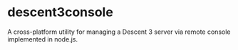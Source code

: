 # descent3console
A cross-platform utility for managing a Descent 3 server via remote console implemented in node.js.

